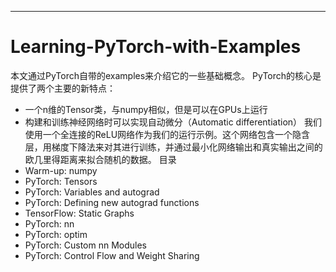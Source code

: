 

--------------------------------------------------------------------------------
# Learning-PyTorch-with-Examples
本文通过PyTorch自带的examples来介绍它的一些基础概念。
PyTorch的核心是提供了两个主要的新特点：
 * 一个n维的Tensor类，与numpy相似，但是可以在GPUs上运行
 * 构建和训练神经网络时可以实现自动微分（Automatic differentiation）
我们使用一个全连接的ReLU网络作为我们的运行示例。这个网络包含一个隐含层，用梯度下降法来对其进行训练，并通过最小化网络输出和真实输出之间的欧几里得距离来拟合随机的数据。
目录
* Warm-up: numpy
* PyTorch: Tensors
* PyTorch: Variables and autograd
* PyTorch: Defining new autograd functions
* TensorFlow: Static Graphs
* PyTorch: nn
* PyTorch: optim
* PyTorch: Custom nn Modules
* PyTorch: Control Flow and Weight Sharing
